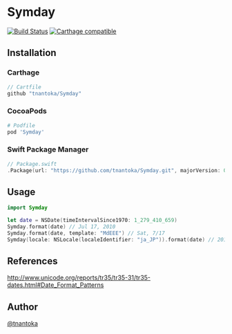 # Symday

[![Build Status](https://travis-ci.org/tnantoka/Symday.svg?branch=master)](https://travis-ci.org/tnantoka/Symday)
[![Carthage compatible](https://img.shields.io/badge/Carthage-compatible-4BC51D.svg?style=flat)](https://github.com/Carthage/Carthage)

## Installation

### Carthage

```swift
// Cartfile
github "tnantoka/Symday"
```

### CocoaPods

```ruby
# Podfile
pod 'Symday'
```

### Swift Package Manager

```swift
// Package.swift
.Package(url: "https://github.com/tnantoka/Symday.git", majorVersion: 0),
```

## Usage

```swift
import Symday

let date = NSDate(timeIntervalSince1970: 1_279_410_659)
Symday.format(date) // Jul 17, 2010
Symday.format(date, template: "MdEEE") // Sat, 7/17
Symday(locale: NSLocale(localeIdentifier: "ja_JP")).format(date) // 2010年7月17日
```

## References

http://www.unicode.org/reports/tr35/tr35-31/tr35-dates.html#Date_Format_Patterns

## Author

[@tnantoka](https://twitter.com/tnantoka)


